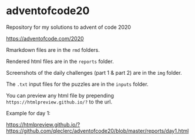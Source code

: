 # adventofcode20

Repository for my solutions to advent of code 2020

https://adventofcode.com/2020

Rmarkdown files are in the `rmd` folders.

Rendered html files are in the `reports` folder.

Screenshots of the daily challenges (part 1 & part 2) are in the `img` folder.

The `.txt` input files for the puzzles are in the `inputs` folder.

You can preview any html file by prepending `https://htmlpreview.github.io/?` to the url.

Example for day 1:

https://htmlpreview.github.io/?https://github.com/qleclerc/adventofcode20/blob/master/reports/day1.html